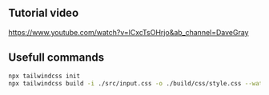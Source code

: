 ## Tutorial video

https://www.youtube.com/watch?v=lCxcTsOHrjo&ab_channel=DaveGray

## Usefull commands

```bash
npx tailwindcss init
npx tailwindcss build -i ./src/input.css -o ./build/css/style.css --watch
```
